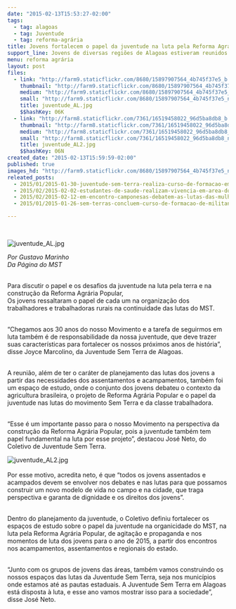```yaml
---
date: "2015-02-13T15:53:27-02:00"
tags:
  - tag: alagoas
  - tag: Juventude
  - tag: reforma-agrária
title: Jovens fortalecem o papel da juventude na luta pela Reforma Agrária Popular
support_line: Jovens de diversas regiões de Alagoas estiveram reunidos na articulação e consolidação do Coletivo da Juventude Sem Terra do estado.
menu: reforma agrária
layout: post
files:
  - link: "http://farm9.staticflickr.com/8680/15897907564_4b745f37e5_b.jpg"
    thumbnail: "http://farm9.staticflickr.com/8680/15897907564_4b745f37e5_t.jpg"
    medium: "http://farm9.staticflickr.com/8680/15897907564_4b745f37e5_z.jpg"
    small: "http://farm9.staticflickr.com/8680/15897907564_4b745f37e5_n.jpg"
    title: juventude_AL.jpg
    $$hashKey: 06K
  - link: "http://farm8.staticflickr.com/7361/16519458022_96d5ba8db8_b.jpg"
    thumbnail: "http://farm8.staticflickr.com/7361/16519458022_96d5ba8db8_t.jpg"
    medium: "http://farm8.staticflickr.com/7361/16519458022_96d5ba8db8_z.jpg"
    small: "http://farm8.staticflickr.com/7361/16519458022_96d5ba8db8_n.jpg"
    title: juventude_AL2.jpg
    $$hashKey: 06N
created_date: "2015-02-13T15:59:59-02:00"
published: true
images_hd: "http://farm9.staticflickr.com/8680/15897907564_4b745f37e5_n.jpg"
releated_posts:
  - 2015/01/2015-01-30-juventude-sem-terra-realiza-curso-de-formacao-em-veranopolis.md
  - 2015/02/2015-02-02-estudantes-de-saude-realizam-vivencia-em-area-do-mst-em-alagoas.md
  - 2015/02/2015-02-12-em-encontro-camponesas-debatem-as-lutas-das-mulheres-em-alagoas.md
  - 2015/01/2015-01-26-sem-terras-concluem-curso-de-formacao-de-militantes-em-alagoas.md

---
```

<p>&nbsp;</p>

<p><img alt="juventude_AL.jpg" src="http://farm9.staticflickr.com/8680/15897907564_4b745f37e5_b.jpg" /></p>

<p><em>Por Gustavo Marinho<br />
Da P&aacute;gina do MST</em></p>

<p><br />
Para discutir o papel e os desafios da juventude na luta pela terra e na constru&ccedil;&atilde;o da Reforma Agr&aacute;ria Popular,<br />
Os jovens ressaltaram o papel de cada um na organiza&ccedil;&atilde;o dos trabalhadores e trabalhadoras rurais na continuidade das lutas do MST.</p>

<p><br />
&ldquo;Chegamos aos 30 anos do nosso Movimento e a tarefa de seguirmos em luta tamb&eacute;m &eacute; de responsabilidade da nossa juventude, que deve trazer suas caracter&iacute;sticas para fortalecer os nossos pr&oacute;ximos anos de hist&oacute;ria&rdquo;, disse Joyce Marcolino, da Juventude Sem Terra de Alagoas.</p>

<p><br />
A reuni&atilde;o, al&eacute;m de ter o car&aacute;ter de planejamento das lutas dos jovens a partir das necessidades dos assentamentos e acampamentos, tamb&eacute;m foi um espa&ccedil;o de estudo, onde o conjunto dos jovens debateu o contexto da agricultura brasileira, o projeto de Reforma Agr&aacute;ria Popular e o papel da juventude nas lutas do movimento Sem Terra e da classe trabalhadora.</p>

<p><br />
&ldquo;Esse &eacute; um importante passo para o nosso Movimento na perspectiva da constru&ccedil;&atilde;o da Reforma Agr&aacute;ria Popular, pois a juventude tamb&eacute;m tem papel fundamental na luta por esse projeto&rdquo;, destacou Jos&eacute; Neto, do Coletivo de Juventude Sem Terra.</p>

<p><img alt="juventude_AL2.jpg" src="http://farm8.staticflickr.com/7361/16519458022_96d5ba8db8_b.jpg" /><br />
<br />
Por esse motivo, acredita neto, &eacute; que &ldquo;todos os jovens assentados e acampados devem se envolver nos debates e nas lutas para que possamos construir um novo modelo de vida no campo e na cidade, que traga perspectiva e garanta de dignidade e os direitos dos jovens&rdquo;.</p>

<p><br />
Dentro do planejamento da juventude, o Coletivo definiu fortalecer os espa&ccedil;os de estudo sobre o papel da juventude na organicidade do MST, na luta pela Reforma Agr&aacute;ria Popular, de agita&ccedil;&atilde;o e propaganda e nos momentos de luta dos jovens para o ano de 2015, a partir dos encontros nos acampamentos, assentamentos e regionais do estado.</p>

<p><br />
&ldquo;Junto com os grupos de jovens das &aacute;reas, tamb&eacute;m vamos construindo os nossos espa&ccedil;os das lutas da Juventude Sem Terra, seja nos munic&iacute;pios onde estamos at&eacute; as pautas estaduais. A Juventude Sem Terra em Alagoas est&aacute; disposta &agrave; luta, e esse ano vamos mostrar isso para a sociedade&rdquo;, disse Jos&eacute; Neto.</p>
